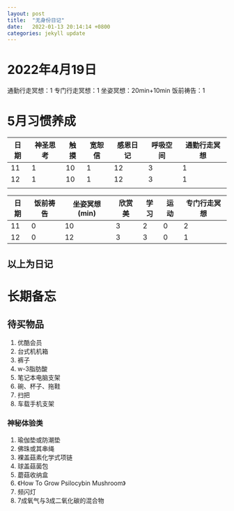 ```yaml
---
layout: post
title:  "无身份日记"
date:   2022-01-13 20:14:14 +0800
categories: jekyll update
---
```


# 2022年4月19日

通勤行走冥想：1
专门行走冥想：1
坐姿冥想：20min+10min
饭前祷告：1

# 5月习惯养成

|日期|神圣思考|触摸|宽恕信|感恩日记|呼吸空间|通勤行走冥想|
|----|----|----|----|----|----|----|
| 11 |  1 | 10 |  1 | 12 |  3 |  1 |
| 12 |  1 | 10 |  1 | 12 |  3 |  1 |
|   |   |   |   |   |   |   |

|日期|饭前祷告|坐姿冥想(min)|欣赏美|学习|运动|专门行走冥想|
|----|----|----|----|----|----|----|
| 11 |  0 | 10 |  3 |  2 |  0 |  2 |
| 12 |  0 | 12 |  3 |  3 |  0 |  1 |

以上为日记
---
# 长期备忘

## 待买物品
1. 优酷会员
1. 台式机机箱
1. 裤子
1. w-3脂肪酸
1. 笔记本电脑支架
1. 碗、杯子、拖鞋
1. 扫把
1. 车载手机支架

### 神秘体验类
1. 瑜伽垫或防潮垫
1. 佛珠或其串绳
1. 裸盖菇素化学式项链
1. 球盖菇菌包
1. 蘑菇收纳盒
1. 《How To Grow Psilocybin Mushroom》
1. 频闪灯
1. 7成氧气与3成二氧化碳的混合物

